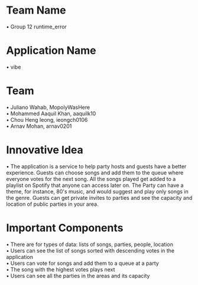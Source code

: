 # Team Name
• Group 12 runtime_error

# Application Name
• vibe

# Team 
• Juliano Wahab, MopolyWasHere<br>
• Mohammed Aaquil Khan, aaquilk10<br>
• Chou Heng Ieong, ieongch0106<br>
• Arnav Mohan, arnav0201<br>

# Innovative Idea 

• The application is a service to help party hosts and guests have a better experience. Guests can choose songs and add them to the queue where everyone votes for the next song. All the songs played get added to a playlist on Spotify that anyone can access later on. The Party can have a theme, for instance, 80's music, and would suggest and play only songs in the genre. Guests can get private invites to parties and see the capacity and location of public parties in your area.

# Important Components
• There are for types of data: lists of songs, parties, people, location<br>
• Users can see the list of songs sorted with descending votes in the application<br>
• Users can vote for songs and add them to a queue at a party<br>
• The song with the highest votes plays next<br>
• Users can see all the parties in the areas and its capacity<br>
